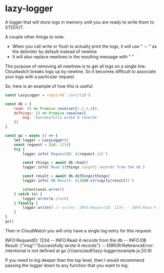 # lazy-logger
A logger that will store logs in memory until you are ready to write them to STDOUT.

A couple other things to note. 
- When you call write or flush to actually print the logs, it will use " -- " as the delimiter by default instead of newline
- It will also replace newlines in the resulting message with "  "

The purpose of removing all newlines is to get all logs on a single line. Cloudwatch breaks logs up by newline. So it becomes difficult to associate your logs with a particular request.

So, here is an example of how this is useful:

```js
const LazyLogger = require('./src/lib')

const db = {
    read: () => Promise.resolve([1,2,3,4]),
    doThings: () => Promise.resolve({
        msg: 'Successfully wrote 4 records'
    })
}

const go = async () => {
    let logger = LazyLogger()
    const request = {id: 1234}
    try {
        logger.info(`RequestID: ${request.id}`)

        const things = await db.read()
        logger.info(`Read ${things.length} records from the db`)

        const result = await db.doThings(things)
        logger.info(`DB Result: ${JSON.stringify(result)}`)

        intentional.error()
    } catch (e) {
        logger.error(e.stack)
    } finally {
        logger.write() // writes `INFO:RequestID: 1234 -- INFO:Read 4 records from the db -- INFO:DB Result: {"msg":"Successfully wrote 4 records"} -- ERROR:ReferenceError: intentional is not defined      at go (/Users/asdf/lazy-logger/example.js:20:9)`
    }
}
go()
```

Then in CloudWatch you will only have a single log entry for this request:

INFO:RequestID: 1234 -- INFO:Read 4 records from the db -- INFO:DB Result: {"msg":"Successfully wrote 4 records"} -- ERROR:ReferenceError: intentional is not defined      at go (/Users/asdf/lazy-logger/example.js:20:9)

If you need to log deeper than the top level, then I would recommend passing the logger down to any function that you want to log.
